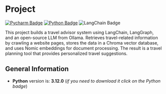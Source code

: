 # Project

[![Pycharm Badge](https://img.shields.io/badge/PyCharm-000000.svg?&style=for-the-badge&logo=PyCharm&logoColor=white)](https://www.jetbrains.com/pycharm/)
[![Python Badge](https://img.shields.io/badge/Python-3776AB?style=for-the-badge&logo=python&logoColor=white)](https://www.python.org/downloads/release/python-3120/)
![LangChain Badge](https://img.shields.io/badge/LangChain-1C3C3C?logo=langchain&logoColor=fff&style=for-the-badge)

This project builds a travel advisor system using LangChain, LangGraph, and an open-source LLM from Ollama. 
Retrieves travel-related information by crawling a website pages, stores the data in a Chroma vector database, and uses Nomic embeddings for document processing. 
The result is a travel planning tool that provides personalized travel suggestions.

## General Information

- **Python** version is: **3.12.0** (_if you need to download it click on the Python badge_)
